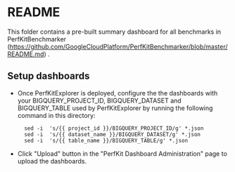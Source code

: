 # README

This folder contains a pre-built summary dashboard for all benchmarks in PerfKitBenchmarker
(https://github.com/GoogleCloudPlatform/PerfKitBenchmarker/blob/master/README.md)
.


## Setup dashboards
* Once PerfKitExplorer is deployed, configure the the dashboards with your BIGQUERY_PROJECT_ID, BIGQUERY_DATASET and BIGQUERY_TABLE used by PerfKitExplorer by running the following command in this directory:

        sed -i  's/{{ project_id }}/BIGQUERY_PROJECT_ID/g' *.json
        sed -i  's/{{ dataset_name }}/BIGQUERY_DATASET/g' *.json
        sed -i  's/{{ table_name }}/BIGQUERY_TABLE/g' *.json

* Click "Upload" button in the "PerfKit Dashboard Administration" page to upload the dashboards.

        
